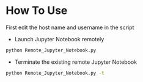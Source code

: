 # How To Use

First edit the host name and username in the script

* Launch Jupyter Notebook remotely
```bash
python Remote_Jupyter_Notebook.py
```

* Terminate the existing remote Jupyter Notebook
```bash
python Remote_Jupyter_Notebook.py -t
```
